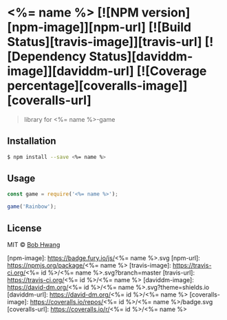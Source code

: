 # <%= name %> [![NPM version][npm-image]][npm-url] [![Build Status][travis-image]][travis-url] [![Dependency Status][daviddm-image]][daviddm-url] [![Coverage percentage][coveralls-image]][coveralls-url]
> library for <%= name %>-game

## Installation

```sh
$ npm install --save <%= name %>
```

## Usage

```js
const game = require('<%= name %>');

game('Rainbow');
```
## License

MIT © [Bob Hwang](https://afrontend.github.io)


[npm-image]: https://badge.fury.io/js/<%= name %>.svg
[npm-url]: https://npmjs.org/package/<%= name %>
[travis-image]: https://travis-ci.org/<%= id %>/<%= name %>.svg?branch=master
[travis-url]: https://travis-ci.org/<%= id %>/<%= name %>
[daviddm-image]: https://david-dm.org/<%= id %>/<%= name %>.svg?theme=shields.io
[daviddm-url]: https://david-dm.org/<%= id %>/<%= name %>
[coveralls-image]: https://coveralls.io/repos/<%= id %>/<%= name %>/badge.svg
[coveralls-url]: https://coveralls.io/r/<%= id %>/<%= name %>
